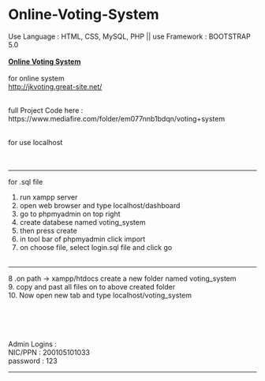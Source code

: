 # Online-Voting-System
Use Language : HTML, CSS, MySQL, PHP || use Framework : BOOTSTRAP 5.0
<br><br>
<b><u>Online Voting System</u></b>
<br><br>
for online system
<br>
http://jkvoting.great-site.net/ <br>

<br>
full Project Code here : <br>
https://www.mediafire.com/folder/em077nnb1bdqn/voting+system
<br><br>


for use localhost 
<br>
<br><br>
*************************
for .sql file
<br>
1. run xampp server<br>
2. open web browser and type localhost/dashboard<br>
3. go to phpmyadmin on top right<br>
4. create databese named voting_system<br>
5. then press create<br>
6. in tool bar of phpmyadmin click import<br>
7. on choose file, select login.sql file and click go<br><br>


**************

8 .on path -> xampp/htdocs create a new folder named voting_system<br>
9. copy and past all files on to above created folder<br>
10. Now open new tab and type localhost/voting_system<br>

<br><br><br><br>
Admin Logins : <br>
NIC/PPN : 200105101033 <br>
password : 123<br>

**************************

<br><br>
